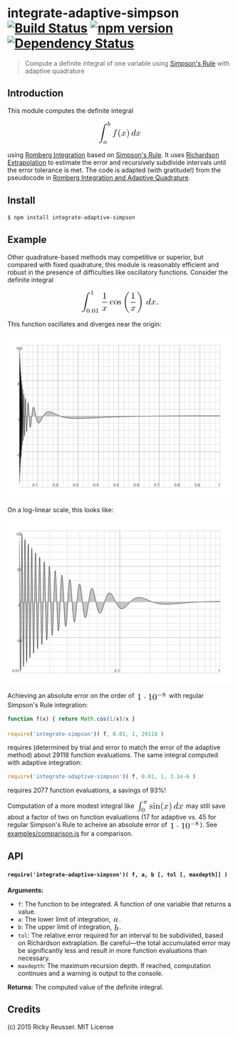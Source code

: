 # integrate-adaptive-simpson [![Build Status](https://travis-ci.org/scijs/integrate-adaptive-simpson.svg)](https://travis-ci.org/scijs/integrate-adaptive-simpson) [![npm version](https://badge.fury.io/js/integrate-adaptive-simpson.svg)](http://badge.fury.io/js/integrate-adaptive-simpson) [![Dependency Status](https://david-dm.org/scijs/integrate-adaptive-simpson.svg)](https://david-dm.org/scijs/integrate-adaptive-simpson)

> Compute a definite integral of one variable using [Simpson's Rule](https://en.wikipedia.org/wiki/Simpson%27s_rule) with adaptive quadrature


## Introduction

This module computes the definite integral <p align="center"><img alt="undefined" valign="middle" src="docs/images/int_ab-fx-dx-a1ac3b24ed.png" width="99.5" height="54.5"></p> using [Romberg Integration](https://en.wikipedia.org/wiki/Romberg%27s_method) based on [Simpson's Rule](https://en.wikipedia.org/wiki/Simpson%27s_rule). It uses [Richardson Extrapolation](https://en.wikipedia.org/wiki/Richardson_extrapolation) to estimate the error and recursively subdivide intervals until the error tolerance is met. The code is adapted (with gratitude!) from the pseudocode in [Romberg Integration and Adaptive Quadrature](http://www.math.utk.edu/~ccollins/refs/Handouts/rich.pdf).

## Install

```bash
$ npm install integrate-adaptive-simpson
```

## Example

Other quadrature-based methods may competitive or superior, but compared with fixed quadrature, this module is reasonably efficient and robust in the presence of difficulties like oscillatory functions. Consider the definite integral <p align="center"><img alt="undefined" valign="middle" src="docs/images/int_0011-frac1xcosleftfrac1xrightdx-d7e8731b7d.png" width="177" height="54.5"></p>

This function oscillates and diverges near the origin:

<p align="center"><img width="500" height="368" alt="1/x * cos(1/x) on a linear scale" src="docs/images/oscillatory-linlin.png"></div>

On a log-linear scale, this looks like:

<p align="center"><img width="500" height="368" alt="1/x * cos(1/x) on a log-linear scale" src="docs/images/oscillatory-loglin.png"></div>

Achieving an absolute error on the order of <img alt="undefined" valign="middle" src="docs/images/1-cdot-10-8-09bd84e939.png" width="70" height="20.5"> with regular Simpson's Rule integration:

```javascript
function f(x) { return Math.cos(1/x)/x }

require('integrate-simpson')( f, 0.01, 1, 29118 )
```
requires (determined by trial and error to match the error of the adaptive method) about 29118 function evaluations. The same integral computed with adaptive integration:

```javascript
require('integrate-adaptive-simpson')( f, 0.01, 1, 3.1e-6 )
```

requires 2077 function evaluations, a savings of 93%!


Computation of a more modest integral like <img alt="undefined" valign="middle" src="docs/images/int_0pi-sinxdx-073b62952c.png" width="108" height="28.5"> may still save about a factor of two on function evaluations (17 for adaptive vs. 45 for regular Simpson's Rule to acheive an absolute error of <img alt="undefined" valign="middle" src="docs/images/1-cdot-10-8-09bd84e939.png" width="70" height="20.5">). See [examples/comparison.js](examples/comparison.js) for a comparison.

## API

#### `require('integrate-adaptive-simpson')( f, a, b [, tol [, maxdepth]] )`
**Arguments:**
- `f`: The function to be integrated. A function of one variable that returns a value.
- `a`: The lower limit of integration, <img alt="undefined" valign="middle" src="docs/images/a-a1c2708a7a.png" width="15" height="13">.
- `b`: The upper limit of integration, <img alt="undefined" valign="middle" src="docs/images/b-5891343d52.png" width="13" height="18">.
- `tol`: The relative error required for an interval to be subdivided, based on Richardson extraplation. Be careful—the total accumulated error may be significantly less and result in more function evaluations than necessary.
- `maxdepth`: The maximum recursion depth. If reached, computation continues and a warning is output to the console.

**Returns**: The computed value of the definite integral.

## Credits

(c) 2015 Ricky Reusser. MIT License
